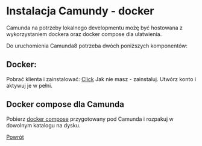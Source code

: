 # Instalacja Camundy - docker 

Camunda na potrzeby lokalnego developmentu możę być hostowana z wykorzystaniem dockera oraz docker compose dla ułatwienia.

Do uruchomienia Camunda8 potrzeba dwóch poniższych komponentów: 
## Docker: 
Pobrać klienta i zainstalować: [Click](https://www.docker.com/)
Jak nie masz - zainstaluj. Utwórz konto i aktywuj je w pełni.

## Docker compose dla Camunda
Pobierz [docker compose](https://docs.camunda.io/docs/next/self-managed/setup/deploy/local/docker-compose/) przygotowany pod Camunda i rozpakuj w dowolnym katalogu na dysku.

[Powrót](../Camunda_ReadMe.md)